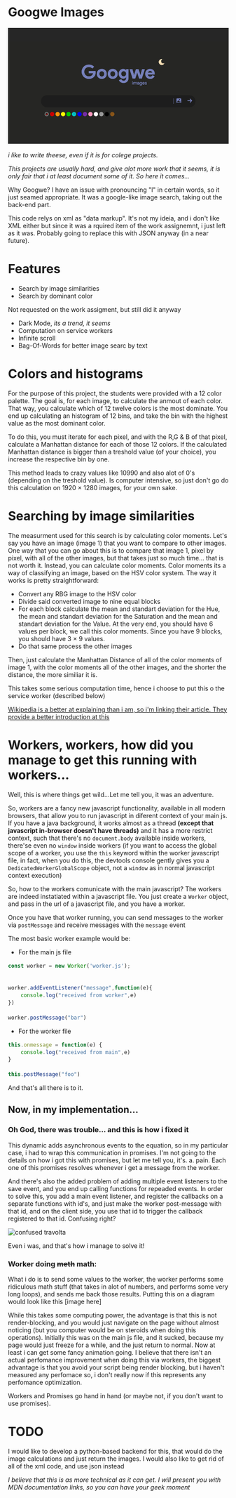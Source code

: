 # Googwe Images

![preview](Images/og-image-2.jpg)

_i like to write theese, even if it is for colege projects._

_This projects are usually hard, and give alot more work that it seems, it is only fair that i at least document some of it. So here it comes..._

Why Googwe? I have an issue with pronouncing "l" in certain words, so it just seamed appropriate. It was a google-like image search, taking out the back-end part.

This code relys on xml as "data markup". It's not my ideia, and i don't like XML either but since it was a rquired item of the work assignemnt, i just left as it was. Probably going to replace this with JSON anyway (in a near future).

# Features
- Search by image similarities
- Search by dominant color

Not requested on the work assigment, but still did it anyway
- Dark Mode, _its a trend, it seems_
- Computation on service workers
- Infinite scroll
- Bag-Of-Words for better image searc by text

# Colors and histograms
For the purpose of this project, the students were provided with a 12 color palette. The goal is, for each image, to calculate the anmout of each color. That way, you calculate which of 12 twelve colors is the most dominate. You end up calculating an histogram of 12 bins, and take the bin with the highest value as the most dominant color. 

To do this, you must iterate for each pixel, and with the R,G & B of that pixel, calculate a Manhattan distance for each of those 12 colors.
If the calculated Manhattan distance is bigger than a treshold value (of your choice), you increase the respective bin by one.

This method leads to crazy values like 10990 and also alot of 0's (depending on the treshold value). Is computer intensive, so just don't go do this calculation on 1920 $\times$ 1280 images, for your own sake.

# Searching by image similarities
The measurment used for this search is by calculating color moments. 
Let's say you have an image (image 1) that you want to compare to other images. One way that you can go about this is to compare that image 1, pixel by pixel, with all of the other images, but that takes just so much time... that is not worth it. Instead, you can calculate color moments. Color moments its a way of classifying an image, based on the HSV color system. 
The way it works is pretty straightforward:
- Convert any RBG image to the HSV color
- Divide said converted image to nine equal blocks
- For each block calculate the mean and standart deviation for the Hue, the mean and standart deviation for the Saturation and the mean and standart deviation for the Value. At the very end, you should have 6 values per block, we call this color moments. Since you have 9 blocks, you should have 3 $\times$ 9 values. 
- Do that same process the other images

Then, just calculate the Manhattan Distance of all of the color moments of image 1, with the color moments all of  the other images, and the shorter the distance, the more similiar it is.

This takes some serious computation time, hence i choose to put this o the service worker (described below)

[Wikipedia is a better at explaining than i am, so i'm linking their article. They provide a better introduction at this](https://en.wikipedia.org/wiki/Color_moments)

# Workers, workers, how did you manage to get this running with workers...

Well, this is where things get wild...Let me tell you, it was an adventure.

So, workers are a fancy new javascript functionality, available in all modern browsers, that allow you to run javascript in diferent context of your main js. If you have a java background, it works almost as a thread **(except that javascript in-browser doesn't have threads)** and it has a more restrict context, such that there's no ``document.body`` available inside workers, there'se even no ``window`` inside workers (if you want to access the global scope of a worker, you use the ``this`` keyword within the worker javascript file, in fact, when you do this, the devtools console gently gives you a ``DedicatedWorkerGlobalScope`` object, not a ``window`` as in normal javascript context execution)

So, how to the workers comunicate with the main javascript? The workers are indeed instatiated within a javascript file. You just create a ``Worker`` object, and pass in the url of a javascript file, and you have a worker.

Once you have that worker running, you can send messages to the worker via ``postMessage`` and receive messages with the ``message`` event

The most basic worker example would be:

- For the main js file
```js
const worker = new Worker('worker.js');


worker.addEventListener("message",function(e){
    console.log("received from worker",e)
})

worker.postMessage("bar")
```

- For the worker file
```js
this.onmessage = function(e) {
    console.log("received from main",e)
}

this.postMessage("foo")
```
And that's all there is to it.
## Now, in my implementation...

### Oh God, there was trouble... and this is how i fixed it
This dynamic adds asynchronous events to the equation, so in my particular case, i had to wrap this communication in promises. I'm not going to the details on how i got this with promises, but let me tell you, it's. a. pain. Each one of this promises resolves whenever i get a message from the worker.

And there's also the added problem of adding multiple event listeners to the save event, and you end up calling functions for repeaded events. In order to solve this, you add a main event listener, and register the callbacks on a separate functions with id's, and just make the worker post-message with that id, and on the client side, you use that id to trigger the callback registered to that id. Confusing right?

![confused travolta](https://media.giphy.com/media/hEc4k5pN17GZq/source.gif)

Even i was, and that's how i manage to solve it!

### Worker doing ~~meth~~ math:
What i do is to send some values to the worker, the worker performs some ridiculous math stuff (that takes in alot of numbers, and performs some very long loops), and sends me back those results. Putting this on a diagram would look like this
[image here]

While this takes some computing power, the advantage is that this is not render-blocking, and you would just navigate on the page without almost noticing (but you computer would be on steroids when doing this operations). 
Initially this was on the main js file, and it sucked, because my page would just freeze for a while, and the just return to normal. Now at least i can get some fancy animation going. I believe that there isn't an actual perfomance improvement when doing this via workers, the biggest advantage is that you avoid your script being render blocking, but i haven't measured any perfomace so, i don't really now if this represents any perfomance optimization.


Workers and Promises go hand in hand (or maybe not, if you don't want to use promises).

# TODO
I would like to develop a python-based backend for this, that would do the image calculations and just return the images. I would also like to get rid of all of the xml code, and use json instead

_I believe that this is as more technical as it can get. I will present you with MDN documentation links, so you can have your geek moment_

